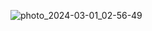 ![photo_2024-03-01_02-56-49](https://github.com/Kqlu666/Lunex-Dumped/assets/57631903/c6176c0a-a9b4-4e76-a685-eb0a2de3bd19)
